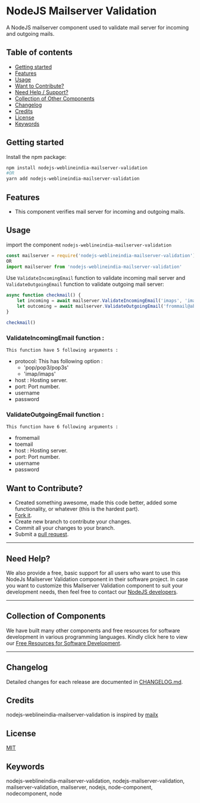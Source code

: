 # NodeJS Mailserver Validation

A NodeJS mailserver component used to validate mail server for incoming and outgoing mails. 

## Table of contents

* [Getting started](#getting-started)
* [Features](#features)
* [Usage](#usage)
* [Want to Contribute?](#want-to-contribute)
* [Need Help / Support?](#need-help)
* [Collection of Other Components](#collection-of-components)
* [Changelog](#changelog)
* [Credits](#credits)
* [License](#license)
* [Keywords](#keywords)

## Getting started

Install the npm package:

``` bash
npm install nodejs-weblineindia-mailserver-validation
#OR
yarn add nodejs-weblineindia-mailserver-validation
```

## Features

* This component verifies mail server for incoming and outgoing mails.

## Usage

import the component `nodejs-weblineindia-mailserver-validation` 

``` js
const mailserver = require('nodejs-weblineindia-mailserver-validation')
OR
import mailserver from 'nodejs-weblineindia-mailserver-validation'
```

Use `ValidateIncomingEmail` function to validate incoming mail server and `ValidateOutgoingEmail` function to validate outgoing mail server:

``` js
async function checkmail() {
    let incoming = await mailserver.ValidateIncomingEmail('imaps', 'imap.abc.com', 25, 'mymail@abc.com', 'password') // returns true/false
    let outcoming = await mailserver.ValidateOutgoingEmail('frommail@abc.com', 'tomail@abc.com', 'smtp.abc.com', 587, 'username', 'password') // returns true/false
}

checkmail()
```

### ValidateIncomingEmail function :

    This function have 5 following arguments :

* protocol: This has following option : 
    - 'pop/pop3/pop3s'
    - 'imap/imaps'
* host : Hosting server.
* port: Port number.
* username
* password

### ValidateOutgoingEmail function :

    This function have 6 following arguments :

* fromemail
* toemail
* host : Hosting server.
* port: Port number.
* username
* password

## Want to Contribute?

* Created something awesome, made this code better, added some functionality, or whatever (this is the hardest part).
* [Fork it](http://help.github.com/forking/).
* Create new branch to contribute your changes.
* Commit all your changes to your branch.
* Submit a [pull request](http://help.github.com/pull-requests/).

-----

## Need Help? 

We also provide a free, basic support for all users who want to use this NodeJs Mailserver Validation component in their software project. In case you want to customize this Mailserver Validation component to suit your development needs, then feel free to contact our [NodeJS developers](https://www.weblineindia.com/hire-node-js-developer.html).

-----

## Collection of Components

We have built many other components and free resources for software development in various programming languages. Kindly click here to view our [Free Resources for Software Development](https://www.weblineindia.com/communities.html).

------

## Changelog

Detailed changes for each release are documented in [CHANGELOG.md](./CHANGELOG.md).

## Credits

nodejs-weblineindia-mailserver-validation is inspired by [mailx](https://www.npmjs.com/package/mailx)

## License

[MIT](LICENSE)

[mit]: https://github.com/miguelmota/is-valid-domain/blob/e48e90f3ecd55431bbdba950eea013c2072d2fac/LICENSE

## Keywords

nodejs-weblineindia-mailserver-validation, nodejs-mailserver-validation, mailserver-validation, mailserver, nodejs, node-component, nodecomponent, node
